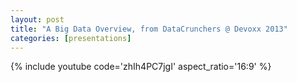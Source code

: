 ```yaml
---
layout: post
title: "A Big Data Overview, from DataCrunchers @ Devoxx 2013"
categories: [presentations]
---
```



{% include youtube code='zhIh4PC7jgI' aspect_ratio='16:9' %}

